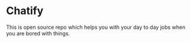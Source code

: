 # Chatify
This is open source repo which helps you with your day to day jobs when you are bored with things. 
